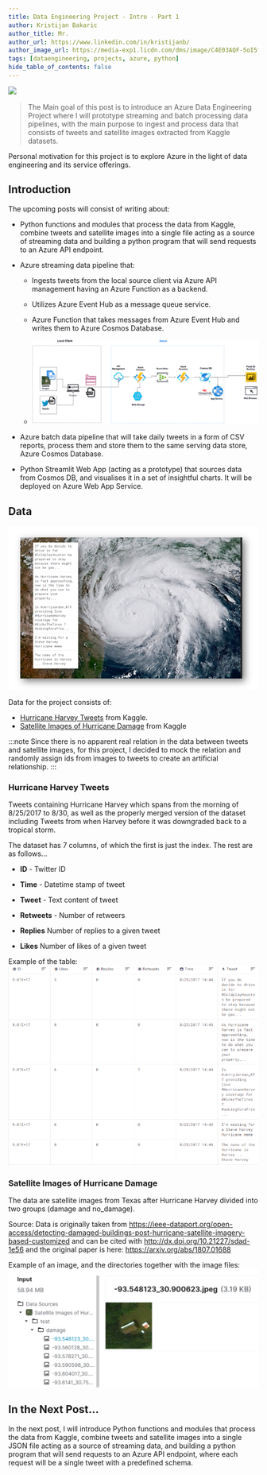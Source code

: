 ```yaml
---
title: Data Engineering Project - Intro - Part 1
author: Kristijan Bakaric
author_title: Mr.
author_url: https://www.linkedin.com/in/kristijanb/
author_image_url: https://media-exp1.licdn.com/dms/image/C4E03AQF-5oI5fHJPjw/profile-displayphoto-shrink_800_800/0/1606336983715?e=1620259200&v=beta&t=VvBP6s8IMDUwKDfvj6B3c-gGmN3IfioALIAboXg_DGE
tags: [dataengineering, projects, azure, python]
hide_table_of_contents: false
---
```


![](https://images.unsplash.com/photo-1584033844021-260872c289d2?ixid=MXwxMjA3fDB8MHxwaG90by1wYWdlfHx8fGVufDB8fHw%3D&ixlib=rb-1.2.1&auto=format&fit=crop&w=1950&q=80)


> The Main goal of this post is to introduce an Azure Data Engineering Project where I will prototype streaming and batch processing data pipelines, with the main purpose to ingest and process data that consists of tweets and satellite images extracted from Kaggle datasets.

Personal motivation for this project is to explore Azure in the light of data engineering and its service offerings.


<!--truncate-->

## Introduction

The upcoming posts will consist of writing about:

  - Python functions and modules that process the data from Kaggle, combine tweets and satellite images into a single file acting as a source of streaming data and building a python program that will send requests to an Azure API endpoint. 

  -  Azure streaming data pipeline that:
       - Ingests tweets from the local source client via Azure API management having an Azure Function as a backend.
       - Utilizes Azure Event Hub as a message queue service.
       - Azure Function that takes messages from Azure Event Hub and writes them to Azure Cosmos Database.
  
       - ![](./2021-02-28-data-engineering-part1/streaming-pipeline.png)

  - Azure batch data pipeline that will take daily tweets in a form of CSV reports, process them and store them to the same serving data store, Azure Cosmos Database.

  - Python Streamlit Web App (acting as a prototype) that sources data from Cosmos DB, and visualises it in a set of insightful charts. It will be deployed on Azure Web App Service. 

## Data

![](./2021-02-28-data-engineering-part1/data.png)

Data for the project consists of:

- [Hurricane Harvey Tweets](https://www.kaggle.com/dan195/hurricaneharvey) from Kaggle.
- [Satellite Images of Hurricane Damage](https://www.kaggle.com/kmader/satellite-images-of-hurricane-damage) from Kaggle

:::note
 Since there is no apparent real relation in the data between tweets and satellite images, for this project, I decided to mock the relation and randomly assign ids from images to tweets to create an artificial relationship.
:::


### Hurricane Harvey Tweets

Tweets containing Hurricane Harvey which spans from the morning of 8/25/2017 to 8/30, as well as the properly merged version of the dataset including Tweets from when Harvey before it was downgraded back to a tropical storm.

The dataset has 7 columns, of which the first is just the index. The rest are as follows...

  - **ID** - Twitter ID

  - **Time** - Datetime stamp of tweet
   
  - **Tweet** - Text content of tweet
 
  - **Retweets** - Number of retweers
 
  - **Replies** Number of replies to a given tweet
 
  - **Likes** Number of likes of a given tweet

Example of the table:
![](./2021-02-28-data-engineering-part1/tweets-example.png)

### Satellite Images of Hurricane Damage

The data are satellite images from Texas after Hurricane Harvey divided into two groups (damage and no_damage). 

Source: Data is originally taken from https://ieee-dataport.org/open-access/detecting-damaged-buildings-post-hurricane-satellite-imagery-based-customized and can be cited with http://dx.doi.org/10.21227/sdad-1e56 and the original paper is here: https://arxiv.org/abs/1807.01688


Example of an image, and the directories together with the image files:
![](./2021-02-28-data-engineering-part1/image-example.png)


## In the Next Post...

In the next post, I will introduce Python functions and modules that process the data from Kaggle, combine tweets and satellite images into a single JSON file acting as a source of streaming data, and building a python program that will send requests to an Azure API endpoint, where each request will be a single tweet with a predefined schema. 

